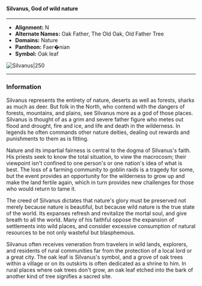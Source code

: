 #### Silvanus, God of wild nature
___

- **Alignment:** N
- **Alternate Names:** Oak Father, The Old Oak, Old Father Tree
- **Domains:** Nature
- **Pantheon:** Faer�nian
- **Symbol:** Oak leaf

![Silvanus|250](https://5etools-mirror-1.github.io/img/deities/Symbol%20of%20Silvanus.jpg)
___

### Information

Silvanus represents the entirety of nature, deserts as well as forests, sharks as much as deer. But folk in the North, who contend with the dangers of forests, mountains, and plains, see Silvanus more as a god of those places. Silvanus is thought of as a grim and severe father figure who metes out flood and drought, fire and ice, and life and death in the wilderness. In legends he often commands other nature deities, dealing out rewards and punishments to them as is fitting.

Nature and its impartial fairness is central to the dogma of Silvanus's faith. His priests seek to know the total situation, to view the macrocosm; their viewpoint isn't confined to one person's or one nation's idea of what is best. The loss of a farming community to goblin raids is a tragedy for some, but the event provides an opportunity for the wilderness to grow up and make the land fertile again, which in turn provides new challenges for those who would return to tame it.

The creed of Silvanus dictates that nature's glory must be preserved not merely because nature is beautiful, but because wild nature is the true state of the world. Its expanses refresh and revitalize the mortal soul, and give breath to all the world. Many of his faithful oppose the expansion of settlements into wild places, and consider excessive consumption of natural resources to be not only wasteful but blasphemous.

Silvanus often receives veneration from travelers in wild lands, explorers, and residents of rural communities far from the protection of a local lord or a great city. The oak leaf is Silvanus's symbol, and a grove of oak trees within a village or on its outskirts is often dedicated as a shrine to him. In rural places where oak trees don't grow, an oak leaf etched into the bark of another kind of tree signifies a sacred site.